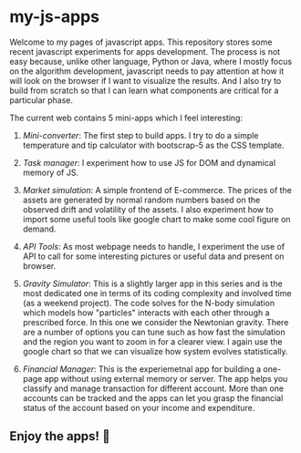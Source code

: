 # my-js-apps

Welcome to my pages of javascript apps. This repository stores some recent javascript experiments for apps development. The process is not easy because, unlike other language, Python or Java, where I mostly focus on the algorithm development, javascript needs to pay attention at how it will look on the browser if I want to visualize the results. And I also try to build from scratch so that I can learn what components are critical for a particular phase. 

The current web contains 5 mini-apps which I feel interesting:

1. *Mini-converter*: The first step to build apps. I try to do a simple temperature and tip calculator with bootscrap-5 as the CSS template. 

2. *Task manager*: I experiment how to use JS for DOM and dynamical memory of JS. 

3. *Market simulation*: A simple frontend of E-commerce. The prices of the assets are generated by normal random numbers based on the observed drift and volatility of the assets. I also experiment how to import some useful tools like google chart to make some cool figure on demand. 

4. *API Tools*: As most webpage needs to handle, I experiment the use of API to call for some interesting pictures or useful data and present on browser. 

5. *Gravity Simulator*: This is a slightly larger app in this series and is the most dedicated one in terms of its coding complexity and involved time (as a weekend project). The code solves for the N-body simulation which models how "particles" interacts with each other through a prescribed force. In this one we consider the Newtonian gravity. There are a number of options you can tune such as how fast the simulation and the region you want to zoom in for a clearer view. I again use the google chart so that we can visualize how system evolves statistically.  

6. *Financial Manager*: This is the experiemetnal app for building a one-page app without using external memory or server. The app helps you classify and manage transaction for different account. More than one accounts can be tracked and the apps can let you grasp the financial status of the account based on your income and expenditure. 

## Enjoy the apps! 🙂
